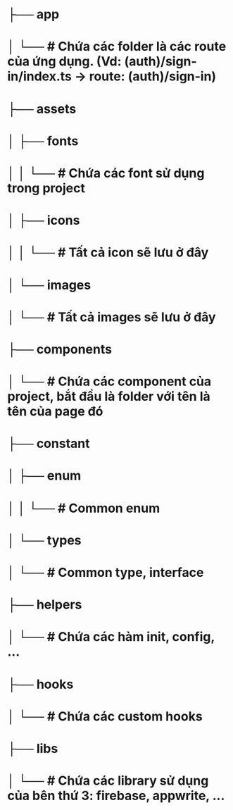 # ├── app 
# │   └── # Chứa các folder là các route của ứng dụng.  (Vd: (auth)/sign-in/index.ts -> route: (auth)/sign-in)
# ├── assets
# │   ├── fonts 
# │   │   └── # Chứa các font sử dụng trong project
# │   ├── icons 
# │   │   └── # Tất cả icon sẽ lưu ở đây
# │   └── images 
# │       └── # Tất cả images sẽ lưu ở đây
# ├── components 
# │   └── # Chứa các component của project, bắt đầu là folder với tên là tên của page đó
# ├── constant
# │   ├── enum         
# │   │   └── # Common enum
# │   └── types       
# │       └── # Common type, interface
# ├── helpers 
# │   └── # Chứa các hàm init, config, ...
# ├── hooks 
# │   └── # Chứa các custom hooks
# ├── libs 
# │   └── # Chứa các library sử dụng của bên thứ 3: firebase, appwrite, ...